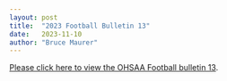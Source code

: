 ```yaml
---
layout: post
title:  "2023 Football Bulletin 13"
date:   2023-11-10
author: "Bruce Maurer"
---
```


[Please click here to view the OHSAA Football bulletin
13](https://storage.googleapis.com/ohsaa-websites/bulletins/2023/2023%20Bulletin%20Week%2013.pdf).
